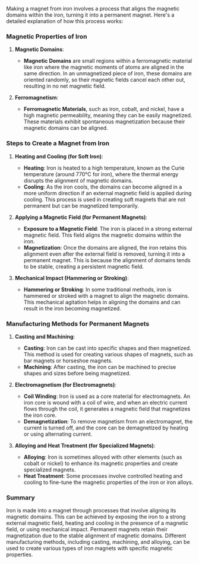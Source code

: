 Making a magnet from iron involves a process that aligns the magnetic domains within the iron, turning it into a permanent magnet. Here's a detailed explanation of how this process works:

### Magnetic Properties of Iron

1. **Magnetic Domains**:
   - **Magnetic Domains** are small regions within a ferromagnetic material like iron where the magnetic moments of atoms are aligned in the same direction. In an unmagnetized piece of iron, these domains are oriented randomly, so their magnetic fields cancel each other out, resulting in no net magnetic field.

2. **Ferromagnetism**:
   - **Ferromagnetic Materials**, such as iron, cobalt, and nickel, have a high magnetic permeability, meaning they can be easily magnetized. These materials exhibit spontaneous magnetization because their magnetic domains can be aligned.

### Steps to Create a Magnet from Iron

1. **Heating and Cooling (for Soft Iron)**:
   - **Heating**: Iron is heated to a high temperature, known as the Curie temperature (around 770°C for iron), where the thermal energy disrupts the alignment of magnetic domains. 
   - **Cooling**: As the iron cools, the domains can become aligned in a more uniform direction if an external magnetic field is applied during cooling. This process is used in creating soft magnets that are not permanent but can be magnetized temporarily.

2. **Applying a Magnetic Field (for Permanent Magnets)**:
   - **Exposure to a Magnetic Field**: The iron is placed in a strong external magnetic field. This field aligns the magnetic domains within the iron. 
   - **Magnetization**: Once the domains are aligned, the iron retains this alignment even after the external field is removed, turning it into a permanent magnet. This is because the alignment of domains tends to be stable, creating a persistent magnetic field.

3. **Mechanical Impact (Hammering or Stroking)**:
   - **Hammering or Stroking**: In some traditional methods, iron is hammered or stroked with a magnet to align the magnetic domains. This mechanical agitation helps in aligning the domains and can result in the iron becoming magnetized.

### Manufacturing Methods for Permanent Magnets

1. **Casting and Machining**:
   - **Casting**: Iron can be cast into specific shapes and then magnetized. This method is used for creating various shapes of magnets, such as bar magnets or horseshoe magnets.
   - **Machining**: After casting, the iron can be machined to precise shapes and sizes before being magnetized.

2. **Electromagnetism (for Electromagnets)**:
   - **Coil Winding**: Iron is used as a core material for electromagnets. An iron core is wound with a coil of wire, and when an electric current flows through the coil, it generates a magnetic field that magnetizes the iron core.
   - **Demagnetization**: To remove magnetism from an electromagnet, the current is turned off, and the core can be demagnetized by heating or using alternating current.

3. **Alloying and Heat Treatment (for Specialized Magnets)**:
   - **Alloying**: Iron is sometimes alloyed with other elements (such as cobalt or nickel) to enhance its magnetic properties and create specialized magnets.
   - **Heat Treatment**: Some processes involve controlled heating and cooling to fine-tune the magnetic properties of the iron or iron alloys.

### Summary

Iron is made into a magnet through processes that involve aligning its magnetic domains. This can be achieved by exposing the iron to a strong external magnetic field, heating and cooling in the presence of a magnetic field, or using mechanical impact. Permanent magnets retain their magnetization due to the stable alignment of magnetic domains. Different manufacturing methods, including casting, machining, and alloying, can be used to create various types of iron magnets with specific magnetic properties.
